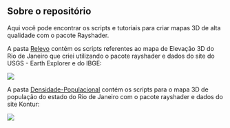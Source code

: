 ## Sobre o repositório

Aqui você pode encontrar os scripts e tutoriais para criar mapas 3D de alta qualidade com o pacote Rayshader.

A pasta [Relevo](/Relevo) contém os scripts referentes ao mapa de Elevação 3D do Rio de Janeiro que criei utilizando o pacote rayshader e dados do site do USGS - Earth Explorer 
e do IBGE:

![](Relevo/Results/plot_final_anot.png)

A pasta [Densidade-Populacional](/Densidade-Populacional) contém os scripts para o mapa 3D de população do estado do Rio de Janeiro com o pacote rayshader e dados do site Kontur:

![](Densidade-Populacional/Images_render_br/titled_final_plot_PT.png)
